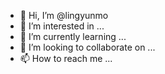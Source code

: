 - 👋 Hi, I’m @lingyunmo
- 👀 I’m interested in ...
- 🌱 I’m currently learning ...
- 💞️ I’m looking to collaborate on ...
- 📫 How to reach me ...

<!---
lingyunmo/lingyunmo is a ✨ special ✨ repository because its `README.md` (this file) appears on your GitHub profile.
You can click the Preview link to take a look at your changes.
--->
